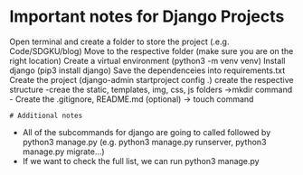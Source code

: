 # Important notes for Django Projects

Open terminal and create a folder to store the project (.e.g. Code/SDGKU/blog)
Move to the respective folder (make sure you are on the right location)
Create a virtual environment (python3 -m venv venv)
Install django (pip3 install django)
Save the dependenceies into requirements.txt
Create the project (django-admin startproject config .)
create the respective structure
    -creae the static, templates, img, css, js folders ->mkdir command
    - Create the .gitignore, README.md (optional) -> touch command


    # Additional notes

- All of the subcommands for django are going to called followed by python3 manage.py (e.g. python3 manage.py runserver, python3 manage.py migrate...)
- If we want to check the full list, we can run python3 manage.py